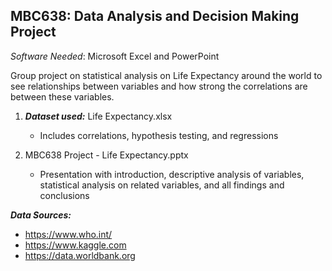 ## MBC638: Data Analysis and Decision Making Project ##
*Software Needed*: Microsoft Excel and PowerPoint

Group project on statistical analysis on Life Expectancy around the world to see relationships between variables and how strong the correlations are between these variables.

1. ***Dataset used:*** Life Expectancy.xlsx
    - Includes correlations, hypothesis testing, and regressions

2. MBC638 Project - Life Expectancy.pptx
    - Presentation with introduction, descriptive analysis of variables, statistical analysis on related variables, and all findings and conclusions

***Data Sources:***  
- https://www.who.int/
- https://www.kaggle.com
- https://data.worldbank.org
